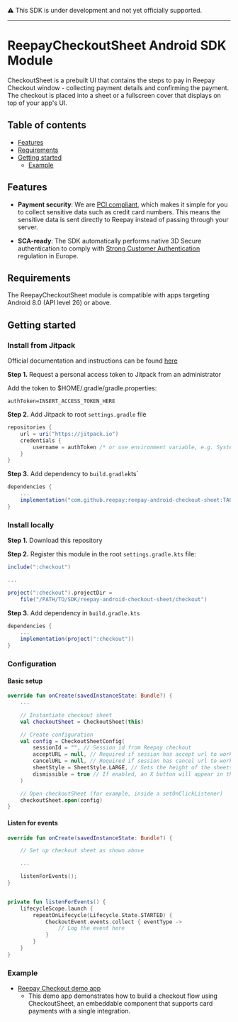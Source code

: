 ⚠️ This SDK is under development and not yet officially supported.

---

# ReepayCheckoutSheet Android SDK Module

CheckoutSheet is a prebuilt UI that contains the steps to pay in Reepay Checkout window - collecting payment details and confirming the payment. The checkout is placed into a sheet or a fullscreen cover that displays on top of your app's UI.

## Table of contents

<!--ts-->

- [Features](#features)
- [Requirements](#requirements)
- [Getting started](#getting-started)
  - [Example](#example)

<!--te-->

## Features

- **Payment security**: We are [PCI compliant](https://docs.reepay.com/docs/pci-certified), which makes it simple for you to collect sensitive data such as credit card numbers. This means the sensitive data is sent directly to Reepay instead of passing through your server.

- **SCA-ready**: The SDK automatically performs native 3D Secure authentication to comply with [Strong Customer Authentication](https://stripe.com/docs/strong-customer-authentication) regulation in Europe.

## Requirements

The ReepayCheckoutSheet module is compatible with apps targeting Android 8.0 (API level 26) or above.

## Getting started

### Install from Jitpack

Official documentation and instructions can be found [here](https://docs.jitpack.io/private/)

**Step 1.**
Request a personal access token to Jitpack from an administrator

Add the token to $HOME/.gradle/gradle.properties:

```
authToken=INSERT_ACCESS_TOKEN_HERE
```

**Step 2.**
Add Jitpack to root `settings.gradle` file

```gradle
repositories {
    url = uri("https://jitpack.io")
    credentials {
        username = authToken /* or use environment variable, e.g. System.getenv("JITPACK_SECRET")*/
    }
}
```

**Step 3.**
Add dependency to `build.gradle`kts`

```gradle
dependencies {
    ...
    implementation("com.github.reepay:reepay-android-checkout-sheet:TAG")
}
```

### Install locally

**Step 1.**
Download this repository

**Step 2.**
Register this module in the root `settings.gradle.kts` file:

```gradle
include(":checkout")

...

project(":checkout").projectDir =
    file("/PATH/TO/SDK/reepay-android-checkout-sheet/checkout")
```

**Step 3.**
Add dependency in `build.gradle.kts`

```gradle
dependencies {
    ...
    implementation(project(":checkout"))
}
```

### Configuration

#### Basic setup

```kotlin
override fun onCreate(savedInstanceState: Bundle?) {
    ...

    // Instantiate checkout sheet
    val checkoutSheet = CheckoutSheet(this)

    // Create configuration
    val config = CheckoutSheetConfig(
        sessionId = "", // Session id from Reepay checkout
        acceptURL = null, // Required if session has accept url to work
        cancelURL = null, // Required if session has cancel url to work
        sheetStyle = SheetStyle.LARGE, // Sets the height of the sheets
        dismissible = true // If enabled, an X button will appear in the top-left corner ofthe sheet
    )

    // Open checkoutSheet (for example, inside a setOnClickListener)
    checkoutSheet.open(config)
}

```

#### Listen for events

```kotlin
override fun onCreate(savedInstanceState: Bundle?) {

    // Set up checkout sheet as shown above

    ...

    listenForEvents();
}


private fun listenForEvents() {
    lifecycleScope.launch {
        repeatOnLifecycle(Lifecycle.State.STARTED) {
            CheckoutEvent.events.collect { eventType ->
                // Log the event here
            }
        }
    }
}
```

### Example

- [Reepay Checkout demo app](https://github.com/reepay/reepay-checkout-demo-app-android-kotlin)
  - This demo app demonstrates how to build a checkout flow using CheckoutSheet, an embeddable component that supports card payments with a single integration.
